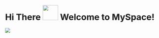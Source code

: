 # Hi There <img src="https://em-content.zobj.net/source/microsoft-teams/363/waving-hand_medium-dark-skin-tone_1f44b-1f3fe_1f3fe.png" width="50px" height="50px" /> Welcome to MySpace!


<div> 
  
  <a href="https://www.linkedin.com/in/matheusfranciscorr/" target="_blank"><img src="https://img.shields.io/badge/-LinkedIn-%230077B5?style=for-the-badge&logo=linkedin&logoColor=white" target="_blank"></a> 
  


